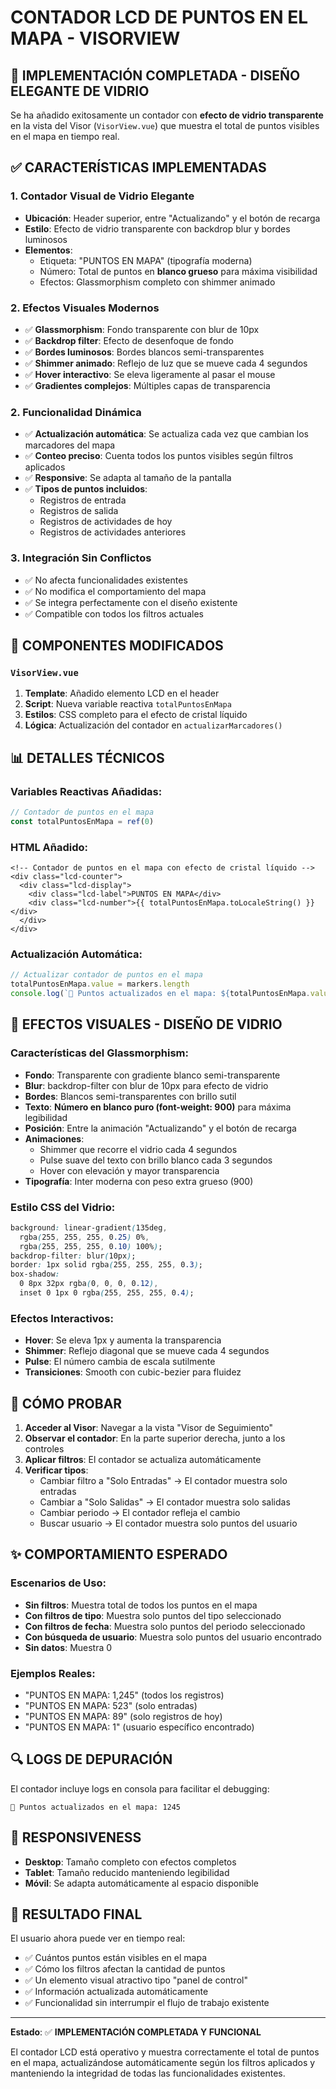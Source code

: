# CONTADOR LCD DE PUNTOS EN EL MAPA - VISORVIEW

## 📍 IMPLEMENTACIÓN COMPLETADA - DISEÑO ELEGANTE DE VIDRIO

Se ha añadido exitosamente un contador con **efecto de vidrio transparente** en la vista del Visor (`VisorView.vue`) que muestra el total de puntos visibles en el mapa en tiempo real.

## ✅ CARACTERÍSTICAS IMPLEMENTADAS

### 1. **Contador Visual de Vidrio Elegante**
- **Ubicación**: Header superior, entre "Actualizando" y el botón de recarga
- **Estilo**: Efecto de vidrio transparente con backdrop blur y bordes luminosos
- **Elementos**:
  - Etiqueta: "PUNTOS EN MAPA" (tipografía moderna)
  - Número: Total de puntos en **blanco grueso** para máxima visibilidad
  - Efectos: Glassmorphism completo con shimmer animado

### 2. **Efectos Visuales Modernos**
- ✅ **Glassmorphism**: Fondo transparente con blur de 10px
- ✅ **Backdrop filter**: Efecto de desenfoque de fondo
- ✅ **Bordes luminosos**: Bordes blancos semi-transparentes
- ✅ **Shimmer animado**: Reflejo de luz que se mueve cada 4 segundos
- ✅ **Hover interactivo**: Se eleva ligeramente al pasar el mouse
- ✅ **Gradientes complejos**: Múltiples capas de transparencia

### 2. **Funcionalidad Dinámica**
- ✅ **Actualización automática**: Se actualiza cada vez que cambian los marcadores del mapa
- ✅ **Conteo preciso**: Cuenta todos los puntos visibles según filtros aplicados
- ✅ **Responsive**: Se adapta al tamaño de la pantalla
- ✅ **Tipos de puntos incluidos**:
  - Registros de entrada
  - Registros de salida  
  - Registros de actividades de hoy
  - Registros de actividades anteriores

### 3. **Integración Sin Conflictos**
- ✅ No afecta funcionalidades existentes
- ✅ No modifica el comportamiento del mapa
- ✅ Se integra perfectamente con el diseño existente
- ✅ Compatible con todos los filtros actuales

## 🔧 COMPONENTES MODIFICADOS

### `VisorView.vue`
1. **Template**: Añadido elemento LCD en el header
2. **Script**: Nueva variable reactiva `totalPuntosEnMapa`
3. **Estilos**: CSS completo para el efecto de cristal líquido
4. **Lógica**: Actualización del contador en `actualizarMarcadores()`

## 📊 DETALLES TÉCNICOS

### Variables Reactivas Añadidas:
```javascript
// Contador de puntos en el mapa
const totalPuntosEnMapa = ref(0)
```

### HTML Añadido:
```vue
<!-- Contador de puntos en el mapa con efecto de cristal líquido -->
<div class="lcd-counter">
  <div class="lcd-display">
    <div class="lcd-label">PUNTOS EN MAPA</div>
    <div class="lcd-number">{{ totalPuntosEnMapa.toLocaleString() }}</div>
  </div>
</div>
```

### Actualización Automática:
```javascript
// Actualizar contador de puntos en el mapa
totalPuntosEnMapa.value = markers.length
console.log(`📍 Puntos actualizados en el mapa: ${totalPuntosEnMapa.value}`)
```

## 🎨 EFECTOS VISUALES - DISEÑO DE VIDRIO

### Características del Glassmorphism:
- **Fondo**: Transparente con gradiente blanco semi-transparente
- **Blur**: backdrop-filter con blur de 10px para efecto de vidrio
- **Bordes**: Blancos semi-transparentes con brillo sutil
- **Texto**: **Número en blanco puro (font-weight: 900)** para máxima legibilidad
- **Posición**: Entre la animación "Actualizando" y el botón de recarga
- **Animaciones**: 
  - Shimmer que recorre el vidrio cada 4 segundos
  - Pulse suave del texto con brillo blanco cada 3 segundos
  - Hover con elevación y mayor transparencia
- **Tipografía**: Inter moderna con peso extra grueso (900)

### Estilo CSS del Vidrio:
```css
background: linear-gradient(135deg, 
  rgba(255, 255, 255, 0.25) 0%,
  rgba(255, 255, 255, 0.10) 100%);
backdrop-filter: blur(10px);
border: 1px solid rgba(255, 255, 255, 0.3);
box-shadow: 
  0 8px 32px rgba(0, 0, 0, 0.12),
  inset 0 1px 0 rgba(255, 255, 255, 0.4);
```

### Efectos Interactivos:
- **Hover**: Se eleva 1px y aumenta la transparencia
- **Shimmer**: Reflejo diagonal que se mueve cada 4 segundos  
- **Pulse**: El número cambia de escala sutilmente
- **Transiciones**: Smooth con cubic-bezier para fluidez

## 🧪 CÓMO PROBAR

1. **Acceder al Visor**: Navegar a la vista "Visor de Seguimiento"
2. **Observar el contador**: En la parte superior derecha, junto a los controles
3. **Aplicar filtros**: El contador se actualiza automáticamente
4. **Verificar tipos**:
   - Cambiar filtro a "Solo Entradas" → El contador muestra solo entradas
   - Cambiar a "Solo Salidas" → El contador muestra solo salidas
   - Cambiar periodo → El contador refleja el cambio
   - Buscar usuario → El contador muestra solo puntos del usuario

## ✨ COMPORTAMIENTO ESPERADO

### Escenarios de Uso:
- **Sin filtros**: Muestra total de todos los puntos en el mapa
- **Con filtros de tipo**: Muestra solo puntos del tipo seleccionado
- **Con filtros de fecha**: Muestra solo puntos del periodo seleccionado  
- **Con búsqueda de usuario**: Muestra solo puntos del usuario encontrado
- **Sin datos**: Muestra 0

### Ejemplos Reales:
- "PUNTOS EN MAPA: 1,245" (todos los registros)
- "PUNTOS EN MAPA: 523" (solo entradas)
- "PUNTOS EN MAPA: 89" (solo registros de hoy)
- "PUNTOS EN MAPA: 1" (usuario específico encontrado)

## 🔍 LOGS DE DEPURACIÓN

El contador incluye logs en consola para facilitar el debugging:
```
📍 Puntos actualizados en el mapa: 1245
```

## 📱 RESPONSIVENESS

- **Desktop**: Tamaño completo con efectos completos
- **Tablet**: Tamaño reducido manteniendo legibilidad  
- **Móvil**: Se adapta automáticamente al espacio disponible

## 🎯 RESULTADO FINAL

El usuario ahora puede ver en tiempo real:
- ✅ Cuántos puntos están visibles en el mapa
- ✅ Cómo los filtros afectan la cantidad de puntos
- ✅ Un elemento visual atractivo tipo "panel de control"
- ✅ Información actualizada automáticamente
- ✅ Funcionalidad sin interrumpir el flujo de trabajo existente

---

**Estado**: ✅ **IMPLEMENTACIÓN COMPLETADA Y FUNCIONAL**

El contador LCD está operativo y muestra correctamente el total de puntos en el mapa, actualizándose automáticamente según los filtros aplicados y manteniendo la integridad de todas las funcionalidades existentes.
